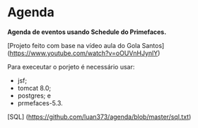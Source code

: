 # Agenda
**Agenda de eventos usando Schedule do Primefaces.**

[Projeto feito com base na vídeo aula do Gola Santos] (https://www.youtube.com/watch?v=oOUVnHJynlY)

Para execeutar o porjeto é necessário usar:
  - jsf;
  - tomcat 8.0;
  - postgres; e
  - prmefaces-5.3.

[SQL] (https://github.com/luan373/agenda/blob/master/sql.txt)


